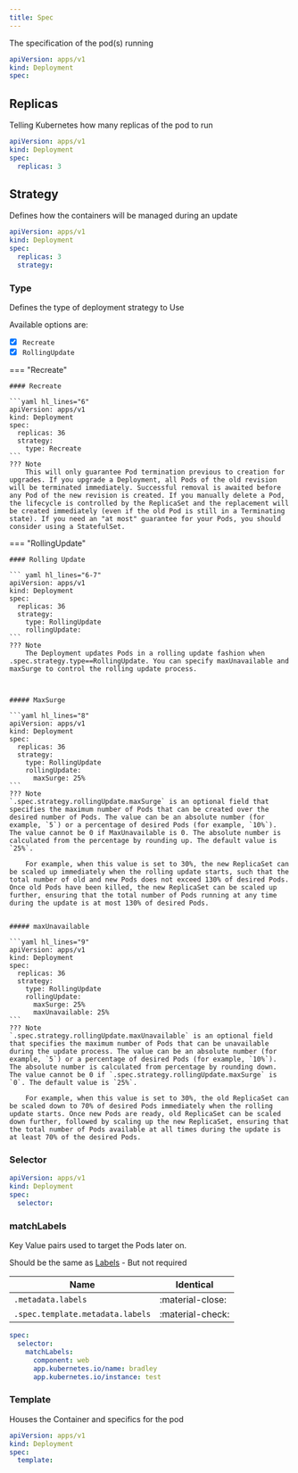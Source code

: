```yaml
---
title: Spec
---
```


The specification of the pod(s) running

```yaml hl_lines="4"
apiVersion: apps/v1
kind: Deployment
spec:
```


## Replicas

Telling Kubernetes how many replicas of the pod to run

```yaml hl_lines="4"
apiVersion: apps/v1
kind: Deployment
spec:
  replicas: 3
```

## Strategy

Defines how the containers will be managed during an update

```yaml hl_lines="14"
apiVersion: apps/v1
kind: Deployment
spec:
  replicas: 3
  strategy:

```
### Type

Defines the type of deployment strategy to Use

Available options are:

- [x] `Recreate`
- [x] `RollingUpdate`

=== "Recreate"

    #### Recreate

    ```yaml hl_lines="6"
    apiVersion: apps/v1
    kind: Deployment
    spec:
      replicas: 36
      strategy:
        type: Recreate
    ```
    ??? Note
        This will only guarantee Pod termination previous to creation for upgrades. If you upgrade a Deployment, all Pods of the old revision will be terminated immediately. Successful removal is awaited before any Pod of the new revision is created. If you manually delete a Pod, the lifecycle is controlled by the ReplicaSet and the replacement will be created immediately (even if the old Pod is still in a Terminating state). If you need an "at most" guarantee for your Pods, you should consider using a StatefulSet.


=== "RollingUpdate"

    #### Rolling Update

    ``` yaml hl_lines="6-7"
    apiVersion: apps/v1
    kind: Deployment
    spec:
      replicas: 36
      strategy:
        type: RollingUpdate
        rollingUpdate:
    ```
    ??? Note
        The Deployment updates Pods in a rolling update fashion when .spec.strategy.type==RollingUpdate. You can specify maxUnavailable and maxSurge to control the rolling update process.



    ##### MaxSurge
    
    ```yaml hl_lines="8"
    apiVersion: apps/v1
    kind: Deployment
    spec:
      replicas: 36
      strategy:
        type: RollingUpdate
        rollingUpdate:
          maxSurge: 25%
    ```
    ??? Note
    `.spec.strategy.rollingUpdate.maxSurge` is an optional field that specifies the maximum number of Pods that can be created over the desired number of Pods. The value can be an absolute number (for example, `5`) or a percentage of desired Pods (for example, `10%`). The value cannot be 0 if MaxUnavailable is 0. The absolute number is calculated from the percentage by rounding up. The default value is `25%`.
    
        For example, when this value is set to 30%, the new ReplicaSet can be scaled up immediately when the rolling update starts, such that the total number of old and new Pods does not exceed 130% of desired Pods. Once old Pods have been killed, the new ReplicaSet can be scaled up further, ensuring that the total number of Pods running at any time during the update is at most 130% of desired Pods.
    
    
    ##### maxUnavailable
    
    ```yaml hl_lines="9"
    apiVersion: apps/v1
    kind: Deployment
    spec:
      replicas: 36
      strategy:
        type: RollingUpdate
        rollingUpdate:
          maxSurge: 25%
          maxUnavailable: 25%
    ```
    ??? Note
    `.spec.strategy.rollingUpdate.maxUnavailable` is an optional field that specifies the maximum number of Pods that can be unavailable during the update process. The value can be an absolute number (for example, `5`) or a percentage of desired Pods (for example, `10%`). The absolute number is calculated from percentage by rounding down. The value cannot be 0 if `.spec.strategy.rollingUpdate.maxSurge` is `0`. The default value is `25%`.
    
        For example, when this value is set to 30%, the old ReplicaSet can be scaled down to 70% of desired Pods immediately when the rolling update starts. Once new Pods are ready, old ReplicaSet can be scaled down further, followed by scaling up the new ReplicaSet, ensuring that the total number of Pods available at all times during the update is at least 70% of the desired Pods.

### Selector

```yaml hl_lines="4"
apiVersion: apps/v1
kind: Deployment
spec:
  selector:
```

### matchLabels

Key Value pairs used to target the Pods later on.

Should be the same as [Labels](#labels) - But not required

| Name                             | Identical        |
|----------------------------------|------------------|
| `.metadata.labels`               | :material-close: |
| `.spec.template.metadata.labels` | :material-check: |

```yaml hl_lines="3"
spec:
  selector:
    matchLabels:
      component: web
      app.kubernetes.io/name: bradley
      app.kubernetes.io/instance: test
```
### Template

Houses the Container and specifics for the pod

```yaml
apiVersion: apps/v1
kind: Deployment
spec:
  template:

```
